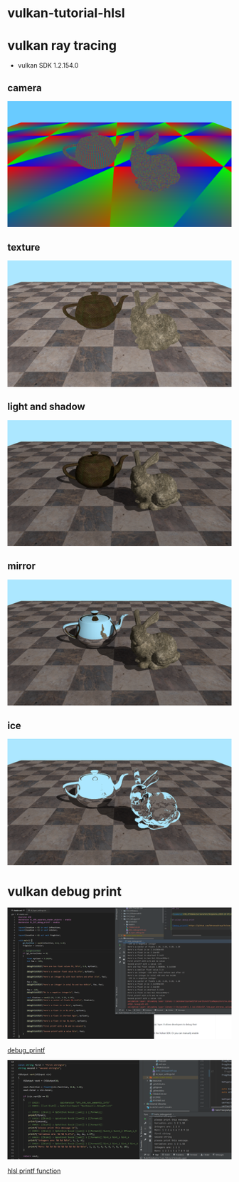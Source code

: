 # vulkan-tutorial-hlsl

# vulkan ray tracing

- vulkan SDK 1.2.154.0

## camera

![camera](CH2_RTXdemo/screenshot/Snipaste_2020-10-07_11-10-36.png)

## texture

![camera](CH2_RTXdemo/screenshot/Snipaste_2020-10-07_11-11-10.png)

## light and shadow

![camera](CH2_RTXdemo/screenshot/Snipaste_2020-10-07_11-11-41.png)

## mirror

![camera](CH2_RTXdemo/screenshot/Snipaste_2020-10-07_11-12-15.png)

## ice

![camera](CH2_RTXdemo/screenshot/Snipaste_2020-10-07_11-15-47.png)

# vulkan debug print

![](CH5_debugprintf/screenshot/Snipaste_2021-01-10_01-21-14.png)

[debug_printf](https://github.com/KhronosGroup/Vulkan-ValidationLayers/blob/master/docs/debug_printf.md)

![hlsl printf](CH5_debugprintf/screenshot/Snipaste_2021-01-10_10-30-27.png)

[hlsl printf function](https://docs.microsoft.com/en-us/windows/win32/direct3dhlsl/printf)